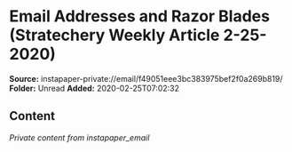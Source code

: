 # Email Addresses and Razor Blades (Stratechery Weekly Article 2-25-2020)

**Source:** instapaper-private://email/f49051eee3bc383975bef2f0a269b819/
**Folder:** Unread
**Added:** 2020-02-25T07:02:32




## Content
*Private content from instapaper_email*
